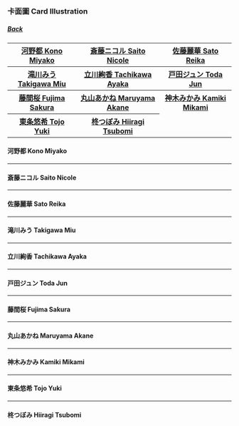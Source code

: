 ### 卡面圖 Card Illustration
##### [Back](Nanaon.md)

<table>
  <tr>
    <th><a href="#Kono_Miyako">河野都 Kono Miyako</a></th>
    <th><a href="#Saito_Nicole">斎藤ニコル Saito Nicole</a></th>
    <th><a href="#Sato_Reika">佐藤麗華 Sato Reika</a></th>
   </tr>
  <tr>
    <th><a href="#Takigawa_Miu">滝川みう Takigawa Miu</a></th>
    <th><a href="#Tachikawa_Ayaka">立川絢香 Tachikawa Ayaka</a></th>
    <th><a href="#Toda_Jun">戸田ジュン Toda Jun</a></th>
  </tr>
  <tr>
    <th><a href="#Fujima_Sakura">藤間桜 Fujima Sakura</a></th>
    <th><a href="#Maruyama_Akane">丸山あかね Maruyama Akane</a></th>
    <th><a href="#Kamiki_Mikami">神木みかみ Kamiki Mikami</a></th>
  </tr>
  <tr>
    <th><a href="#Tojo_Yuki">東条悠希 Tojo Yuki</a></th>
    <th><a href="#Hiiragi_Tsubomi">柊つぼみ Hiiragi Tsubomi</a></th>
  </tr>
</table>

<a name="Kono_Miyako"></a>
#### 河野都 Kono Miyako<br>

---
<a name="Saito_Nicole"></a>
#### 斎藤ニコル Saito Nicole<br>

---
<a name="Sato_Reika"></a>
#### 佐藤麗華 Sato Reika<br>

---
<a name="Takigawa_Miu"></a>
#### 滝川みう Takigawa Miu<br>

---
<a name="Tachikawa_Ayaka"></a>
#### 立川絢香 Tachikawa Ayaka<br>

---
<a name="Toda_Jun"></a>
#### 戸田ジュン Toda Jun<br>

---
<a name="Fujima_Sakura"></a>
#### 藤間桜 Fujima Sakura<br>

---
<a name="Maruyama_Akane"></a>
#### 丸山あかね Maruyama Akane<br>

---
<a name="Kamiki_Mikami"></a>
#### 神木みかみ Kamiki Mikami<br>

---
<a name="Tojo_Yuki"></a>
#### 東条悠希 Tojo Yuki<br>

---
<a name="Hiiragi_Tsubomi"></a>
#### 柊つぼみ Hiiragi Tsubomi<br>
